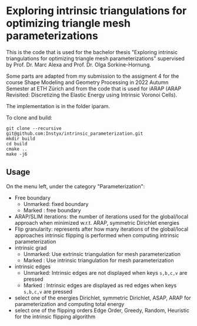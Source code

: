 # Exploring intrinsic triangulations for optimizing triangle mesh parameterizations

This is the code that is used for the bachelor thesis "Exploring intrinsic triangulations for optimizing triangle mesh parameterizations" supervised by Prof. Dr. Marc Alexa and Prof. Dr. Olga Sorkine-Hornung. 

Some parts are adapted from my submission to the assigment 4 for the course Shape Modeling and Geometry Processing in 2022 Autumn Semester at ETH Zürich and from the code that is used for iARAP (ARAP Revisited: Discretizing the Elastic Energy using Intrinsic Voronoi Cells).

The implementation is in the folder iparam.

To clone and build:

```
git clone --recursive git@github.com:Instyx/intrinsic_parameterization.git
mkdir build
cd build 
cmake ..
make -j6
```

## Usage

On the menu left, under the category "Parameterization":
- Free boundary
    * Unmarked: fixed boundary 
    * Marked  : free boundary
- ARAP/SLIM iterations: the number of iterations used for the global/local approach when minimized w.r.t. ARAP, symmetric Dirichlet energies
- Flip granularity: represents after how many iterations of the global/local approaches intrinsic flipping is performed when computing intrinsic parameterization
- intrinsic grad
    * Unmarked: Use extrinsic triangulation for mesh parameterization
    * Marked  : Use intrinsic triangulation for mesh parameterization
- intrinsic edges
    * Unmarked: Intrinsic edges are not displayed when keys `s,b,c,v` are pressed
    * Marked  : Intrinsic edges are displayed as red edges when keys `s,b,c,v` are pressed
- select one of the energies Dirichlet, symmetric Dirichlet, ASAP, ARAP for parameterization and computing total energy
- select one of the flipping orders Edge Order, Greedy, Random, Heuristic for the intrinsic flipping algorithm 


